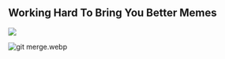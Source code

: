## Working Hard To Bring You Better Memes

<img src="https://cdn.hashnode.com/res/hashnode/image/upload/v1617804524552/NOvSgK0o_.webp" style="display: block; margin: 0 auto;" />

![git merge.webp](https://cdn.hashnode.com/res/hashnode/image/upload/v1617804524552/NOvSgK0o_.webp)
